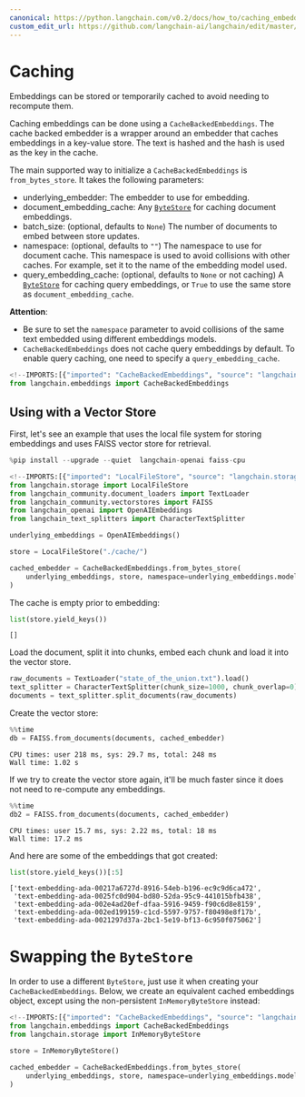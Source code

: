 ```yaml
---
canonical: https://python.langchain.com/v0.2/docs/how_to/caching_embeddings/
custom_edit_url: https://github.com/langchain-ai/langchain/edit/master/docs/docs/how_to/caching_embeddings.ipynb
---
```


# Caching

Embeddings can be stored or temporarily cached to avoid needing to recompute them.

Caching embeddings can be done using a `CacheBackedEmbeddings`. The cache backed embedder is a wrapper around an embedder that caches
embeddings in a key-value store. The text is hashed and the hash is used as the key in the cache.

The main supported way to initialize a `CacheBackedEmbeddings` is `from_bytes_store`. It takes the following parameters:

- underlying_embedder: The embedder to use for embedding.
- document_embedding_cache: Any [`ByteStore`](/docs/integrations/stores/) for caching document embeddings.
- batch_size: (optional, defaults to `None`) The number of documents to embed between store updates.
- namespace: (optional, defaults to `""`) The namespace to use for document cache. This namespace is used to avoid collisions with other caches. For example, set it to the name of the embedding model used.
- query_embedding_cache: (optional, defaults to `None` or not caching) A [`ByteStore`](/docs/integrations/stores/) for caching query embeddings, or `True` to use the same store as `document_embedding_cache`.

**Attention**:

- Be sure to set the `namespace` parameter to avoid collisions of the same text embedded using different embeddings models.
- `CacheBackedEmbeddings` does not cache query embeddings by default. To enable query caching, one need to specify a `query_embedding_cache`.

```python
<!--IMPORTS:[{"imported": "CacheBackedEmbeddings", "source": "langchain.embeddings", "docs": "https://api.python.langchain.com/en/latest/embeddings/langchain.embeddings.cache.CacheBackedEmbeddings.html", "title": "Caching"}]-->
from langchain.embeddings import CacheBackedEmbeddings
```

## Using with a Vector Store

First, let's see an example that uses the local file system for storing embeddings and uses FAISS vector store for retrieval.

```python
%pip install --upgrade --quiet  langchain-openai faiss-cpu
```

```python
<!--IMPORTS:[{"imported": "LocalFileStore", "source": "langchain.storage", "docs": "https://api.python.langchain.com/en/latest/storage/langchain.storage.file_system.LocalFileStore.html", "title": "Caching"}, {"imported": "TextLoader", "source": "langchain_community.document_loaders", "docs": "https://api.python.langchain.com/en/latest/document_loaders/langchain_community.document_loaders.text.TextLoader.html", "title": "Caching"}, {"imported": "FAISS", "source": "langchain_community.vectorstores", "docs": "https://api.python.langchain.com/en/latest/vectorstores/langchain_community.vectorstores.faiss.FAISS.html", "title": "Caching"}, {"imported": "OpenAIEmbeddings", "source": "langchain_openai", "docs": "https://api.python.langchain.com/en/latest/embeddings/langchain_openai.embeddings.base.OpenAIEmbeddings.html", "title": "Caching"}, {"imported": "CharacterTextSplitter", "source": "langchain_text_splitters", "docs": "https://api.python.langchain.com/en/latest/character/langchain_text_splitters.character.CharacterTextSplitter.html", "title": "Caching"}]-->
from langchain.storage import LocalFileStore
from langchain_community.document_loaders import TextLoader
from langchain_community.vectorstores import FAISS
from langchain_openai import OpenAIEmbeddings
from langchain_text_splitters import CharacterTextSplitter

underlying_embeddings = OpenAIEmbeddings()

store = LocalFileStore("./cache/")

cached_embedder = CacheBackedEmbeddings.from_bytes_store(
    underlying_embeddings, store, namespace=underlying_embeddings.model
)
```

The cache is empty prior to embedding:

```python
list(store.yield_keys())
```

```output
[]
```

Load the document, split it into chunks, embed each chunk and load it into the vector store.

```python
raw_documents = TextLoader("state_of_the_union.txt").load()
text_splitter = CharacterTextSplitter(chunk_size=1000, chunk_overlap=0)
documents = text_splitter.split_documents(raw_documents)
```

Create the vector store:

```python
%%time
db = FAISS.from_documents(documents, cached_embedder)
```
```output
CPU times: user 218 ms, sys: 29.7 ms, total: 248 ms
Wall time: 1.02 s
```
If we try to create the vector store again, it'll be much faster since it does not need to re-compute any embeddings.

```python
%%time
db2 = FAISS.from_documents(documents, cached_embedder)
```
```output
CPU times: user 15.7 ms, sys: 2.22 ms, total: 18 ms
Wall time: 17.2 ms
```
And here are some of the embeddings that got created:

```python
list(store.yield_keys())[:5]
```

```output
['text-embedding-ada-00217a6727d-8916-54eb-b196-ec9c9d6ca472',
 'text-embedding-ada-0025fc0d904-bd80-52da-95c9-441015bfb438',
 'text-embedding-ada-002e4ad20ef-dfaa-5916-9459-f90c6d8e8159',
 'text-embedding-ada-002ed199159-c1cd-5597-9757-f80498e8f17b',
 'text-embedding-ada-0021297d37a-2bc1-5e19-bf13-6c950f075062']
```

# Swapping the `ByteStore`

In order to use a different `ByteStore`, just use it when creating your `CacheBackedEmbeddings`. Below, we create an equivalent cached embeddings object, except using the non-persistent `InMemoryByteStore` instead:

```python
<!--IMPORTS:[{"imported": "CacheBackedEmbeddings", "source": "langchain.embeddings", "docs": "https://api.python.langchain.com/en/latest/embeddings/langchain.embeddings.cache.CacheBackedEmbeddings.html", "title": "Caching"}, {"imported": "InMemoryByteStore", "source": "langchain.storage", "docs": "https://api.python.langchain.com/en/latest/stores/langchain_core.stores.InMemoryByteStore.html", "title": "Caching"}]-->
from langchain.embeddings import CacheBackedEmbeddings
from langchain.storage import InMemoryByteStore

store = InMemoryByteStore()

cached_embedder = CacheBackedEmbeddings.from_bytes_store(
    underlying_embeddings, store, namespace=underlying_embeddings.model
)
```